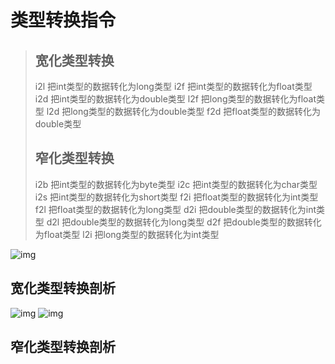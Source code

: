 # 类型转换指令

> ## 宽化类型转换
> i2l 把int类型的数据转化为long类型
> i2f 把int类型的数据转化为float类型
> i2d 把int类型的数据转化为double类型
> l2f 把long类型的数据转化为float类型
> l2d 把long类型的数据转化为double类型
> f2d 把float类型的数据转化为double类型
>
> ## 窄化类型转换
> i2b 把int类型的数据转化为byte类型
> i2c 把int类型的数据转化为char类型
> i2s 把int类型的数据转化为short类型
> f2i 把float类型的数据转化为int类型
> f2l 把float类型的数据转化为long类型
> d2i 把double类型的数据转化为int类型
> d2l 把double类型的数据转化为long类型
> d2f 把double类型的数据转化为float类型
> l2i 把long类型的数据转化为int类型

![img](https://gitee.com/vectorx/ImageCloud/raw/master/img/20210424211753.png)

## 宽化类型转换剖析

![img](c:/users/archimedes/appdata/local/temp/mindmaster/1222172f112/bin/fcb8ecbb-5f13-404e-b780-4cca82fda6a3.png)
![img](c:/users/archimedes/appdata/local/temp/mindmaster/1222172f112/bin/4d00ecad-d0b9-4097-ae0c-befcad9fe32f.png)

## 窄化类型转换剖析


